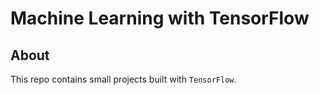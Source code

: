 # Machine Learning with TensorFlow

## About

This repo contains small projects built with `TensorFlow`.
